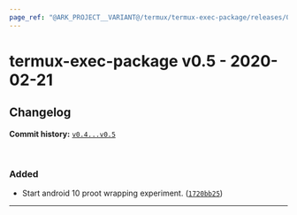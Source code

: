 ```yaml
---
page_ref: "@ARK_PROJECT__VARIANT@/termux/termux-exec-package/releases/0/v0.5.html"
---
```


# termux-exec-package v0.5 - 2020-02-21

## Changelog

**Commit history:** [`v0.4...v0.5`](https://github.com/termux/termux-exec-package/compare/v0.4...v0.5)

&nbsp;



### Added

- Start android 10 proot wrapping experiment. ([`1720bb25`](https://github.com/termux/termux-exec-package/commit/1720bb25))

---

&nbsp;
